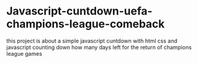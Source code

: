 # Javascript-cuntdown-uefa-champions-league-comeback
this project is about a simple javascript cuntdown with html css and javascript counting down how many days left for the return of champions league games
